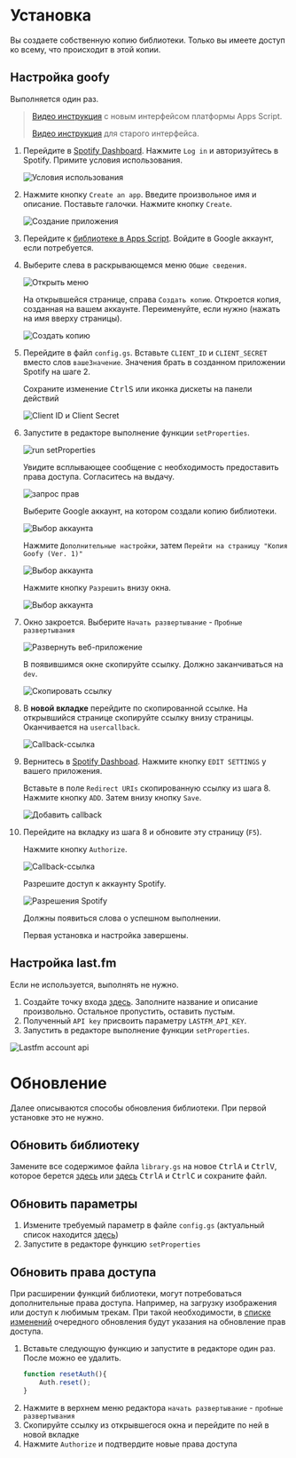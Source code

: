 # Установка

Вы создаете собственную копию библиотеки. Только вы имеете доступ ко всему, что происходит в этой копии. 

## Настройка goofy

Выполняется один раз. 
> [Видео инструкция](https://drive.google.com/file/d/1yhI8sfBVAyhn5RUUtOxKLiYSgdIF9Ts9/view) с новым интерфейсом платформы Apps Script. 
> 
> [Видео инструкция](https://drive.google.com/file/d/13I_E9g5x_Gb-G-KANmzUxLgDv-bPkQsu/view) для старого интерфейса.

1. Перейдите в [Spotify Dashboard](https://developer.spotify.com/dashboard/). Нажмите `Log in` и авторизуйтесь в Spotify. Примите условия использования.

   ![Условия использования](/img/install-step-dashboard-term.png ':size=40%')

2. Нажмите кнопку `Create an app`. Введите произвольное имя и описание. Поставьте галочки. Нажмите кнопку `Create`.

   ![Создание приложения](/img/install-step-create-app.png ':size=40%')

3. Перейдите к [библиотеке в Apps Script](https://script.google.com/d/1DnC4H7yjqPV2unMZ_nmB-1bDSJT9wQUJ7Wq-ijF4Nc7Fl3qnbT0FkPSr/edit?usp=sharing). Войдите в Google аккаунт, если потребуется.

4. Выберите слева в раскрывающемся меню `Общие сведения`. 

   ![Открыть меню](/img/general-property.gif ':size=60%')

   На открывшейся странице, справа `Создать копию`. Откроется копия, созданная на вашем аккаунте. Переименуйте, если нужно (нажать на имя вверху страницы).
   
    ![Создать копию](/img/install-step-copy.png)

5. Перейдите в файл `config.gs`. Вставьте `CLIENT_ID` и `CLIENT_SECRET` вместо слов `вашеЗначение`. Значения брать в созданном приложении Spotify на шаге 2.

   Сохраните изменение <kbd>Ctrl</kbd><kbd>S</kbd> или иконка дискеты на панели действий

   ![Client ID и Client Secret](/img/install-step-client-id2.png)

6. Запустите в редакторе выполнение функции `setProperties`. 

   ![run setProperties](/img/install-run-setProperties.png)

   Увидите всплывающее сообщение с необходимость предоставить права доступа. Согласитесь на выдачу.

   ![запрос прав](/img/install-permission-request.png ':size=50%')

   Выберите Google аккаунт, на котором создали копию библиотеки.

   ![Выбор аккаунта](/img/install-step-account.png)

   Нажмите `Дополнительные настройки`, затем `Перейти на страницу "Копия Goofy (Ver. 1)"`

   ![Выбор аккаунта](/img/install-step-warning.png ':size=50%')

   Нажмите кнопку `Разрешить` внизу окна.

   ![Выбор аккаунта](/img/install-step-grant-permissions.png)

7. Окно закроется. Выберите `Начать развертывание` - `Пробные развертывания`

   ![Развернуть веб-приложение](/img/install-step-webapp.png ':size=40%')

   В появившимся окне скопируйте ссылку. Должно заканчиваться на `dev`.

   ![Скопировать ссылку](/img/install-step-link.png)

8. В **новой вкладке** перейдите по скопированной ссылке. На открывшийся странице скопируйте ссылку внизу страницы. Оканчивается на `usercallback`.

   ![Callback-ссылка](/img/install-step-callback-link.png)

9. Вернитесь в [Spotify Dashboad](https://developer.spotify.com/dashboard/). Нажмите кнопку `EDIT SETTINGS` у вашего приложения.
    
    Вставьте в поле `Redirect URIs` скопированную ссылку из шага 8. Нажмите кнопку `ADD`. Затем внизу кнопку `Save`.
    
    ![Добавить callback](/img/install-step-dashboard-redirect.png ':size=50%')

10. Перейдите на вкладку из шага 8 и обновите эту страницу (`F5`).

    Нажмите кнопку `Authorize`.

    ![Callback-ссылка](/img/install-step-callback-link.png)

    Разрешите доступ к аккаунту Spotify.

    ![Разрешения Spotify](/img/install-step-grant-spotify.png)

    Должны появиться слова о успешном выполнении.

    Первая установка и настройка завершены.

## Настройка last.fm

Если не используется, выполнять не нужно.

1. Создайте точку входа [здесь](https://www.last.fm/api/account/create). Заполните название и описание произвольно. Остальное пропустить, оставить пустым.
2. Полученный `API key` присвоить параметру `LASTFM_API_KEY`. 
3. Запустить в редакторе выполнение функции `setProperties`.

![Lastfm account api](/img/lastfm_account_api3.png)

# Обновление

Далее описываются способы обновления библиотеки. При первой установке это не нужно.

## Обновить библиотеку

Замените все содержимое файла `library.gs` на новое <kbd>Ctrl</kbd><kbd>A</kbd> и <kbd>Ctrl</kbd><kbd>V</kbd>, которое берется [здесь](https://github.com/Chimildic/goofy/blob/main/library.js) или [здесь](https://script.google.com/d/1DnC4H7yjqPV2unMZ_nmB-1bDSJT9wQUJ7Wq-ijF4Nc7Fl3qnbT0FkPSr/edit?usp=sharing) <kbd>Ctrl</kbd><kbd>A</kbd> и <kbd>Ctrl</kbd><kbd>C</kbd> и сохраните файл.

## Обновить параметры

1. Измените требуемый параметр в файле `config.gs` (актуальный список находится [здесь](https://github.com/Chimildic/goofy/blob/main/config.js))
2. Запустите в редакторе функцию `setProperties`

## Обновить права доступа

При расширении функций библиотеки, могут потребоваться дополнительные права доступа. Например, на загрузку изображения или доступ к любимым трекам. При такой необходимости, в [списке изменений](/changelog.md) очередного обновления будут указания на обновление прав доступа.

1. Вставьте следующую функцию и запустите в редакторе один раз. После можно ее удалить.
    ```js
    function resetAuth(){
        Auth.reset();
    }
    ```
2. Нажмите в верхнем меню редактора `начать развертывание` - `пробные развертывания`
3. Скопируйте ссылку из открывшегося окна и перейдите по ней в новой вкладке
4. Нажмите `Authorize` и подтвердите новые права доступа
